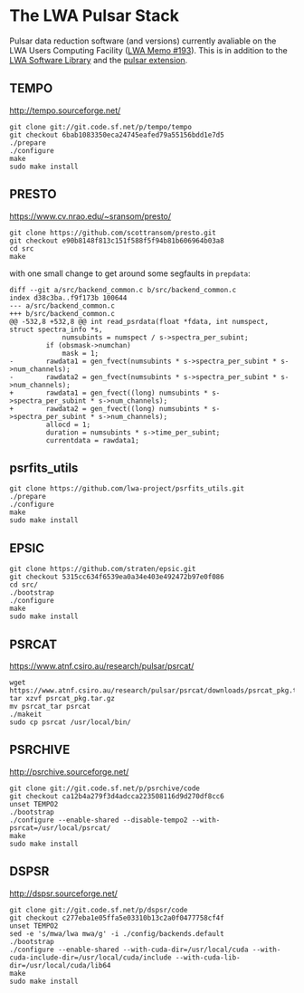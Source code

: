 # The LWA Pulsar Stack

Pulsar data reduction software (and versions) currently avaliable on the LWA Users Computing Facility ([LWA Memo #193](http://www.phys.unm.edu/~lwa/memos/memo/lwa0193d.pdf)).  This is in addition to the [LWA Software Library](https://fornax.phys.unm.edu/lwa/trac/) and the [pulsar extension](https://github.com/lwa-project/pulsar/).

## TEMPO
http://tempo.sourceforge.net/
```
git clone git://git.code.sf.net/p/tempo/tempo
git checkout 6bab1083350eca24745eafed79a55156bdd1e7d5
./prepare
./configure
make
sudo make install
```

## PRESTO
https://www.cv.nrao.edu/~sransom/presto/
```
git clone https://github.com/scottransom/presto.git
git checkout e90b8148f813c151f588f5f94b81b606964b03a8
cd src
make
```
with one small change to get around some segfaults in `prepdata`:
```
diff --git a/src/backend_common.c b/src/backend_common.c
index d38c3ba..f9f173b 100644
--- a/src/backend_common.c
+++ b/src/backend_common.c
@@ -532,8 +532,8 @@ int read_psrdata(float *fdata, int numspect, struct spectra_info *s,
             numsubints = numspect / s->spectra_per_subint;
         if (obsmask->numchan)
             mask = 1;
-        rawdata1 = gen_fvect(numsubints * s->spectra_per_subint * s->num_channels);
-        rawdata2 = gen_fvect(numsubints * s->spectra_per_subint * s->num_channels);
+        rawdata1 = gen_fvect((long) numsubints * s->spectra_per_subint * s->num_channels);
+        rawdata2 = gen_fvect((long) numsubints * s->spectra_per_subint * s->num_channels);
         allocd = 1;
         duration = numsubints * s->time_per_subint;
         currentdata = rawdata1;
```

## psrfits_utils
```
git clone https://github.com/lwa-project/psrfits_utils.git
./prepare
./configure
make
sudo make install
```

## EPSIC
```
git clone https://github.com/straten/epsic.git
git checkout 5315cc634f6539ea0a34e403e492472b97e0f086
cd src/
./bootstrap
./configure
make
sudo make install
```

## PSRCAT
https://www.atnf.csiro.au/research/pulsar/psrcat/
```
wget https://www.atnf.csiro.au/research/pulsar/psrcat/downloads/psrcat_pkg.tar.gz
tar xzvf psrcat_pkg.tar.gz
mv psrcat_tar psrcat
./makeit
sudo cp psrcat /usr/local/bin/
```

## PSRCHIVE
http://psrchive.sourceforge.net/
```
git clone git://git.code.sf.net/p/psrchive/code
git checkout ca12b4a279f3d4adcca223508116d9d270df8cc6
unset TEMPO2
./bootstrap
./configure --enable-shared --disable-tempo2 --with-psrcat=/usr/local/psrcat/
make
sudo make install
```

## DSPSR
http://dspsr.sourceforge.net/
```
git clone git://git.code.sf.net/p/dspsr/code
git checkout c277eba1e05ffa5e03310b13c2a0f0477758cf4f
unset TEMPO2
sed -e 's/mwa/lwa mwa/g' -i ./config/backends.default 
./bootstrap
./configure --enable-shared --with-cuda-dir=/usr/local/cuda --with-cuda-include-dir=/usr/local/cuda/include --with-cuda-lib-dir=/usr/local/cuda/lib64
make
sudo make install
```
